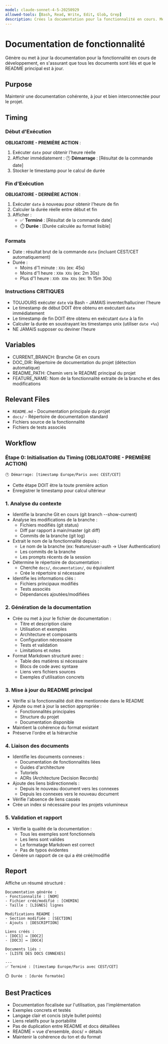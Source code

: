 ```yaml
---
model: claude-sonnet-4-5-20250929
allowed-tools: [Bash, Read, Write, Edit, Glob, Grep]
description: Crées la documentation pour la fonctionnalité en cours. Mets à jour le readme global du projet si nécessaire. Lie les documents entre eux pour ne pas avoir de documentation orpheline. La documentation est générée dans les répertoire de documentation du projet.
---
```


# Documentation de fonctionnalité

Génère ou met à jour la documentation pour la fonctionnalité en cours de développement, en s'assurant que tous les documents sont liés et que le README principal est à jour.

## Purpose
Maintenir une documentation cohérente, à jour et bien interconnectée pour le projet.

## Timing

### Début d'Exécution
**OBLIGATOIRE - PREMIÈRE ACTION** :
1. Exécuter `date` pour obtenir l'heure réelle
2. Afficher immédiatement : 🕐 **Démarrage** : [Résultat de la commande date]
3. Stocker le timestamp pour le calcul de durée

### Fin d'Exécution
**OBLIGATOIRE - DERNIÈRE ACTION** :
1. Exécuter `date` à nouveau pour obtenir l'heure de fin
2. Calculer la durée réelle entre début et fin
3. Afficher :
   - ✅ **Terminé** : [Résultat de la commande date]
   - ⏱️ **Durée** : [Durée calculée au format lisible]

### Formats
- Date : résultat brut de la commande `date` (incluant CEST/CET automatiquement)
- Durée :
  - Moins d'1 minute : `XXs` (ex: 45s)
  - Moins d'1 heure : `XXm XXs` (ex: 2m 30s)
  - Plus d'1 heure : `XXh XXm XXs` (ex: 1h 15m 30s)

### Instructions CRITIQUES
- TOUJOURS exécuter `date` via Bash - JAMAIS inventer/halluciner l'heure
- Le timestamp de début DOIT être obtenu en exécutant `date` immédiatement
- Le timestamp de fin DOIT être obtenu en exécutant `date` à la fin
- Calculer la durée en soustrayant les timestamps unix (utiliser `date +%s`)
- NE JAMAIS supposer ou deviner l'heure

## Variables
- CURRENT_BRANCH: Branche Git en cours
- DOC_DIR: Répertoire de documentation du projet (détection automatique)
- README_PATH: Chemin vers le README principal du projet
- FEATURE_NAME: Nom de la fonctionnalité extraite de la branche et des modifications

## Relevant Files
- `README.md` - Documentation principale du projet
- `docs/` - Répertoire de documentation standard
- Fichiers source de la fonctionnalité
- Fichiers de tests associés

## Workflow

### Étape 0: Initialisation du Timing (OBLIGATOIRE - PREMIÈRE ACTION)
```
🕐 Démarrage: [timestamp Europe/Paris avec CEST/CET]
```
- Cette étape DOIT être la toute première action
- Enregistrer le timestamp pour calcul ultérieur

### 1. Analyse du contexte
- Identifie la branche Git en cours (git branch --show-current)
- Analyse les modifications de la branche :
  - Fichiers modifiés (git status)
  - Diff par rapport à main/master (git diff)
  - Commits de la branche (git log)
- Extrait le nom de la fonctionnalité depuis :
  - Le nom de la branche (ex: feature/user-auth → User Authentication)
  - Les commits de la branche
  - Les prompts récents de la session
- Détermine le répertoire de documentation :
  - Cherche `docs/`, `documentation/`, ou équivalent
  - Crée le répertoire si nécessaire
- Identifie les informations clés :
  - Fichiers principaux modifiés
  - Tests associés
  - Dépendances ajoutées/modifiées

### 2. Génération de la documentation
- Crée ou met à jour le fichier de documentation :
  - Titre et description claire
  - Utilisation et exemples
  - Architecture et composants
  - Configuration nécessaire
  - Tests et validation
  - Limitations et notes
- Format Markdown structuré avec :
  - Table des matières si nécessaire
  - Blocs de code avec syntaxe
  - Liens vers fichiers sources
  - Exemples d'utilisation concrets

### 3. Mise à jour du README principal
- Vérifie si la fonctionnalité doit être mentionnée dans le README
- Ajoute ou met à jour la section appropriée :
  - Fonctionnalités principales
  - Structure du projet
  - Documentation disponible
- Maintient la cohérence du format existant
- Préserve l'ordre et la hiérarchie

### 4. Liaison des documents
- Identifie les documents connexes :
  - Documentation de fonctionnalités liées
  - Guides d'architecture
  - Tutoriels
  - ADRs (Architecture Decision Records)
- Ajoute des liens bidirectionnels :
  - Depuis le nouveau document vers les connexes
  - Depuis les connexes vers le nouveau document
- Vérifie l'absence de liens cassés
- Crée un index si nécessaire pour les projets volumineux

### 5. Validation et rapport
- Vérifie la qualité de la documentation :
  - Tous les exemples sont fonctionnels
  - Les liens sont valides
  - Le formatage Markdown est correct
  - Pas de typos évidentes
- Génère un rapport de ce qui a été créé/modifié

## Report
Affiche un résumé structuré :

```
Documentation générée :
- Fonctionnalité : [NOM]
- Fichier créé/modifié : [CHEMIN]
- Taille : [LIGNES] lignes

Modifications README :
- Section modifiée : [SECTION]
- Ajouts : [DESCRIPTION]

Liens créés :
- [DOC1] ↔ [DOC2]
- [DOC3] ↔ [DOC4]

Documents liés :
- [LISTE DES DOCS CONNEXES]

---
✅ Terminé : [timestamp Europe/Paris avec CEST/CET]

⏱️ Durée : [durée formatée]
```

## Best Practices
- Documentation focalisée sur l'utilisation, pas l'implémentation
- Exemples concrets et testés
- Langage clair et concis (style bullet points)
- Liens relatifs pour la portabilité
- Pas de duplication entre README et docs détaillées
- README = vue d'ensemble, docs/ = détails
- Maintenir la cohérence du ton et du format
